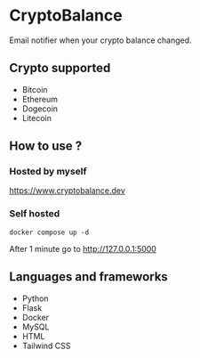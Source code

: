 # CryptoBalance
Email notifier when your crypto balance changed.
## Crypto supported
* Bitcoin
* Ethereum
* Dogecoin
* Litecoin
## How to use ?
### Hosted by myself
https://www.cryptobalance.dev
### Self hosted
```docker
docker compose up -d
```
After 1 minute go to http://127.0.0.1:5000
## Languages and frameworks
* Python
* Flask
* Docker
* MySQL
* HTML
* Tailwind CSS
